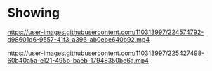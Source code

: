 # Showing

https://user-images.githubusercontent.com/110313997/224574792-d98601d6-9557-41f3-a396-ab0ebe640b92.mp4

https://user-images.githubusercontent.com/110313997/225427498-60b40a5a-e121-495b-baeb-17948350be6a.mp4

